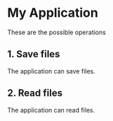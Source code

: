 # My Application

These are the possible operations

## 1. Save files
The application can save files.

## 2. Read files
The application can read files.